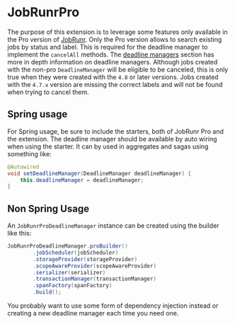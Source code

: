 # JobRunrPro

The purpose of this extension is to leverage some features only available in the Pro version of [JobRunr](https://www.jobrunr.io/en/documentation/pro/).
Only the Pro version allows to search existing jobs by status and label. This is required for the deadline manager to implement the `cancelAll` methods.
The [deadline managers](../axon-framework/deadlines/deadline-managers.md) section has more in depth information on deadline managers.
Although jobs created with the non-pro `DeadlineManager` will be eligible to be canceled, this is only true when they were created with the `4.8` or later versions.
Jobs created with the `4.7.x` version are missing the correct labels and will not be found when trying to cancel them.

## Spring usage

For Spring usage, be sure to include the starters, both of JobRunr Pro and the extension. The deadline manager should be available by auto wiring when using the starter.
It can by used in aggregates and sagas using something like:
```java
@Autowired
void setDeadlineManager(DeadlineManager deadlineManager) {
    this.deadlineManager = deadlineManager;
}
```

## Non Spring Usage

An `JobRunrProDeadlineManager` instance can be created using the builder like this:
```java
JobRunrProDeadlineManager.proBuilder()
        .jobScheduler(jobScheduler)
        .storageProvider(storageProvider)
        .scopeAwareProvider(scopeAwareProvider)
        .serializer(serializer)
        .transactionManager(transactionManager)
        .spanFactory(spanFactory)
        .build();
```

You probably want to use some form of dependency injection instead or creating a new deadline manager each time you need one.



